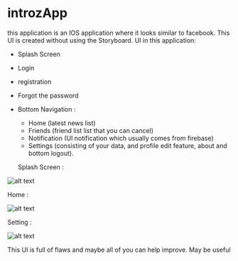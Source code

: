 # introzApp

this application is an IOS application where it looks similar to facebook.
This UI is created without using the Storyboard.
UI in this application:
- Splash Screen
- Login
- registration
- Forgot the password
- Bottom Navigation :
  - Home (latest news list)
  - Friends (friend list list that you can cancel)
  - Notification (UI notification which usually comes from firebase)
  - Settings (consisting of your data, and profile edit feature, about and bottom logout).
  
  Splash Screen :
  
 ![alt text](https://github.com/sdik007/introzApp/blob/master/introzApp/Assets.xcassets/xxsplash.imageset/xxsplash.png)
  
  
  Home :
  
 ![alt text](https://github.com/sdik007/introzApp/blob/master/introzApp/Assets.xcassets/xxhome.imageset/homes.png)
       
       
 Setting :
 
 ![alt text](https://github.com/sdik007/introzApp/blob/master/introzApp/Assets.xcassets/xxSetting.imageset/xxSetting.png)
 
  
This UI is full of flaws and maybe all of you can help improve.
May be useful
